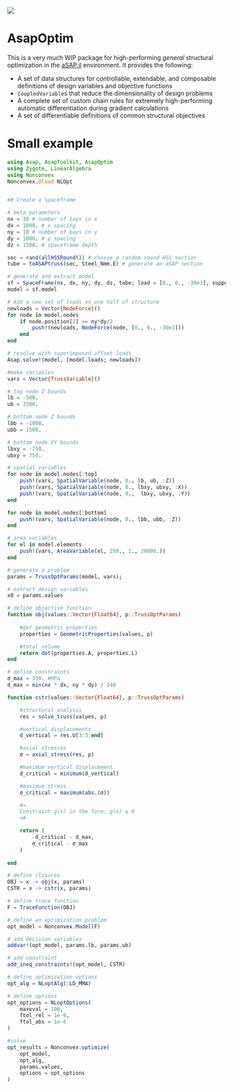 ![](figures/cstr_volume_opt.gif)

# AsapOptim

This is a very much WIP package for high-performing *general* structural optimization in the [aSAP.jl](https://github.com/keithjlee/Asap) environment. It provides the following:

- A set of data structures for controllable, extendable, and composable definitions of design variables and objective functions
- `CoupledVariable`s that reduce the dimensionality of design problems
- A complete set of custom chain rules for extremely high-performing automatic differentiation during gradient calculations
- A set of differentiable definitions of common structural objectives

# Small example
```julia
using Asap, AsapToolkit, AsapOptim
using Zygote, LinearAlgebra
using Nonconvex
Nonconvex.@load NLOpt


## Create a spaceframe

# meta parameters
nx = 30 # number of bays in x
dx = 1000. # x spacing
ny = 10 # number of bays in y
dy = 1000. # y spacing
dz = 1500. # spaceframe depth

sec = rand(allHSSRound()) # choose a random round HSS section
tube = toASAPtruss(sec, Steel_Nmm.E) # generate an aSAP section

# generate and extract model
sf = SpaceFrame(nx, dx, ny, dy, dz, tube; load = [0., 0., -30e3], support = :x)
model = sf.model

# Add a new set of loads on one half of structure
newloads = Vector{NodeForce}()
for node in model.nodes
    if node.position[2] >= ny*dy/2
        push!(newloads, NodeForce(node, [0., 0., -30e3]))
    end
end

# resolve with superimposed offset loads
Asap.solve!(model, [model.loads; newloads])

#make variables
vars = Vector{TrussVariable}()

# top node Z bounds
lb = -500.
ub = 3500.

# bottom node Z bounds
lbb = -1000.
ubb = 1500.

# bottom node XY bounds
lbxy = -750.
ubxy = 750.

# spatial variables
for node in model.nodes[:top]
    push!(vars, SpatialVariable(node, 0., lb, ub, :Z))
    push!(vars, SpatialVariable(node, 0., lbxy, ubxy, :X))
    push!(vars, SpatialVariable(node, 0.,  lbxy, ubxy, :Y))
end

for node in model.nodes[:bottom]
    push!(vars, SpatialVariable(node, 0., lbb, ubb, :Z))
end

# area variables
for el in model.elements
    push!(vars, AreaVariable(el, 250., 1., 20000.))
end

# generate a problem
params = TrussOptParams(model, vars);

# extract design variables
x0 = params.values

# define objective function
function obj(values::Vector{Float64}, p::TrussOptParams)
    
    #get geometric properties
    properties = GeometricProperties(values, p)

    #total volume
    return dot(properties.A, properties.L)
end

# define constraints
σ_max = 350. #MPa
d_max = min(nx * dx, ny * dy) / 240

function cstr(values::Vector{Float64}, p::TrussOptParams)

    #structural analysis
    res = solve_truss(values, p)

    #vertical displacements
    d_vertical = res.U[3:3:end]

    #axial stresses
    σ = axial_stress(res, p)

    #maximum vertical displacement
    d_critical = minimum(d_vertical)

    #maximum stress
    σ_critical = maximum(abs.(σ))

    #=
    Constraint g(x) in the form: g(x) ≤ 0
    =#

    return (
        -d_critical - d_max,
        σ_critical - σ_max
    )
    
end

# define closures
OBJ = x -> obj(x, params)
CSTR = x -> cstr(x, params)

# define trace function
F = TraceFunction(OBJ)

# define an optimization problem
opt_model = Nonconvex.Model(F)

# add decision variables
addvar!(opt_model, params.lb, params.ub)

# add constraint
add_ineq_constraints!(opt_model, CSTR)

# define optimization options
opt_alg = NLoptAlg(:LD_MMA)

# define options
opt_options = NLoptOptions(
    maxeval = 100,
    ftol_rel = 1e-6,
    ftol_abs = 1e-6
)

#solve
opt_results = Nonconvex.optimize(
    opt_model,
    opt_alg,
    params.values,
    options = opt_options
)

```

